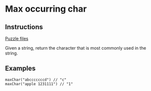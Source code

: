 # Max occurring char

## Instructions

[Puzzle files](.)

Given a string, return the character that is most commonly used in the string.

## Examples

```
maxChar("abcccccccd") // "c"
maxChar("apple 1231111") // "1"
```

